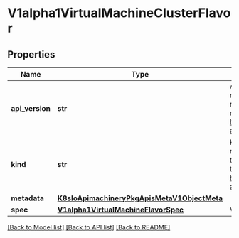 # V1alpha1VirtualMachineClusterFlavor

## Properties
Name | Type | Description | Notes
------------ | ------------- | ------------- | -------------
**api_version** | **str** | APIVersion defines the versioned schema of this representation of an object. Servers should convert recognized schemas to the latest internal value, and may reject unrecognized values. More info: https://git.k8s.io/community/contributors/devel/sig-architecture/api-conventions.md#resources | [optional] 
**kind** | **str** | Kind is a string value representing the REST resource this object represents. Servers may infer this from the endpoint the client submits requests to. Cannot be updated. In CamelCase. More info: https://git.k8s.io/community/contributors/devel/sig-architecture/api-conventions.md#types-kinds | [optional] 
**metadata** | [**K8sIoApimachineryPkgApisMetaV1ObjectMeta**](K8sIoApimachineryPkgApisMetaV1ObjectMeta.md) |  | [optional] 
**spec** | [**V1alpha1VirtualMachineFlavorSpec**](V1alpha1VirtualMachineFlavorSpec.md) | VirtualMachineFlavorSpec for the flavor | 

[[Back to Model list]](../README.md#documentation-for-models) [[Back to API list]](../README.md#documentation-for-api-endpoints) [[Back to README]](../README.md)


